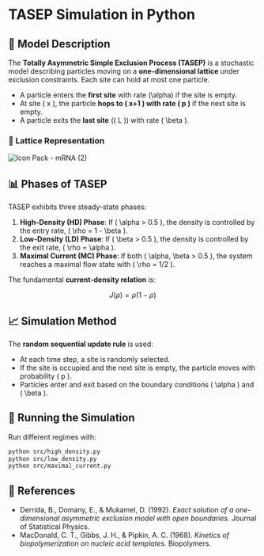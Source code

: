 # **TASEP Simulation in Python**

## **📜 Model Description**
The **Totally Asymmetric Simple Exclusion Process (TASEP)** is a stochastic model describing particles moving on a **one-dimensional lattice** under exclusion constraints. Each site can hold at most one particle.

- A particle enters the **first site** with rate \(\alpha\) if the site is empty.
- At site \( x \), the particle **hops to \( x+1 \) with rate \( p \)** if the next site is empty.
- A particle exits the **last site** (\( L \)) with rate \( \beta \).

### **🔹 Lattice Representation**
![Icon Pack - mRNA (2)](https://github.com/user-attachments/assets/73ad909f-289e-4ffd-bbce-102677d6f07d)

## **📊 Phases of TASEP**
TASEP exhibits three steady-state phases:

1. **High-Density (HD) Phase**: If \( \alpha > 0.5 \), the density is controlled by the entry rate, \( \rho = 1 - \beta \).
2. **Low-Density (LD) Phase**: If \( \beta > 0.5 \), the density is controlled by the exit rate, \( \rho = \alpha \).
3. **Maximal Current (MC) Phase**: If both \( \alpha, \beta > 0.5 \), the system reaches a maximal flow state with \( \rho = 1/2 \).

The fundamental **current-density relation** is:

$$
J(\rho) = \rho(1 - \rho)
$$

## **📈 Simulation Method**
The **random sequential update rule** is used:
- At each time step, a site is randomly selected.
- If the site is occupied and the next site is empty, the particle moves with probability \( p \).
- Particles enter and exit based on the boundary conditions \( \alpha \) and \( \beta \).

## **🚀 Running the Simulation**
Run different regimes with:
```bash
python src/high_density.py
python src/low_density.py
python src/maximal_current.py
```

## **📄 References**
- Derrida, B., Domany, E., & Mukamel, D. (1992). *Exact solution of a one-dimensional asymmetric exclusion model with open boundaries*. Journal of Statistical Physics.
- MacDonald, C. T., Gibbs, J. H., & Pipkin, A. C. (1968). *Kinetics of biopolymerization on nucleic acid templates*. Biopolymers.




